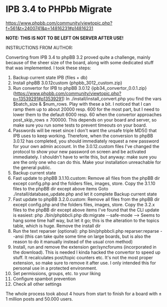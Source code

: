 # IPB 3.4 to PHPbb Migrate

https://www.phpbb.com/community/viewtopic.php?f=561&t=2400741&p=14816231#p14816231

<b>NOTE: THIS IS NOT TO BE LEFT ON SERVER AFTER USE!</b>

INSTRUCTIONS FROM AUTHOR:

Converting from IPB 3.4 to phpBB 3.2 proved quite a challenge, mainly because of the sheer size of the board, along with some dedicated stuff that was implemented. I took these steps:

  1.  Backup current state IPB (files + db)
  2.  Install phpBB 3.0.12custom {phpbb_3012_custom.zip}
  3.  Run convertor for IPB to phpBB 3.0.12 {ipb34_convertor_0.0.1.zip} (https://www.phpbb.com/community/viewtopic.php?p=13539291#p13539291)
        In ./install/install_convert.php you find the vars $batch_size & $num_rows. Play with these a bit. I noticed that I can ramp them up to about 20000 resp. 600 for the most part, but I need to lower them to the default 6000 resp. 60 when the convertor approaches post_skip_rows ± 700000.
        This depends on your board and server, so make sure you run some tests to prevent timeouts on your board.
   4. Passwords will be reset since I don't want the unsafe triple MD5() that IPB uses to keep working. Therefore, when the conversion to phpBB 3.0.12 has completed, you should immediately request a new password for your own admin account. In the 3.0.12.custom files I've changed the protocol to show your new password on screen and be activated immediately.
    I shouldn't have to write this, but anyway: make sure you are the only one who can do this. Make your installation unreachable for the general public.
   5. Backup current state
   6. Fast update to phpBB 3.1.10.custom:
        Remove all files from the phpBB dir except config.php and the folders files, images, store.
        Copy the 3.1.10 files to the phpBB dir except above items
        Goto ./install/database_update.php and let it complete
        Backup current state
   7. Fast update to phpBB 3.2.0.custom:
        Remove all files from the phpBB dir except config.php and the folders files, images, store.
        Copy the 3.2.x files to the phpBB dir except above items
        I've found that the CLI update is easiest: php ./bin/phpbbcli.php db:migrate --safe-mode --> Seems to hang some time half way, but let it go; this is the alteration to the topics table, which is huge.
        Remove the install dir
   8. Run the text reparser (optional): php bin/phpbbcli.php reparser:reparse --ansi (this can take quite some time on large boards, but is also the reason to do it manually instead of the usual cron method)
   9. Install, run and remove the extension ger/syncforums (incorporated in the download). This is needed I kinda hacked the convertor to speed up stuff. It recalculates post/topic counters etc. It's not the most proper extension, so make sure to remove it after use. I only intended this for personal use in a protected environment.
   10. Set permissions, groups, etc. to your liking
   11. Configure spambot prevention
   12. Check all other settings

The whole process took about 4 hours from start to finish for a board with ± 1 million posts and 50.000 users.

